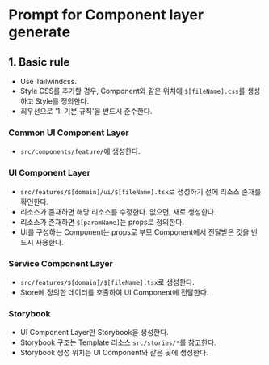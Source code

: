 # Prompt for Component layer generate

## 1. Basic rule

- Use Tailwindcss.
- Style CSS를 추가할 경우, Component와 같은 위치에 `$[fileName].css`를 생성하고 Style를 정의한다.
- 최우선으로 '1. 기본 규칙'을 반드시 준수한다.

### Common UI Component Layer

- `src/components/feature/`에 생성한다.

### UI Component Layer

- `src/features/$[domain]/ui/$[fileName].tsx`로 생성하기 전에 리소스 존재를 확인한다.
- 리소스가 존재하면 해당 리소스를 수정한다. 없으면, 새로 생성한다.
- 리소스가 존재하면 `$[paramName]`는 props로 정의한다. 
- UI를 구성하는 Component는 props로 부모 Component에서 전달받은 것을 반드시 사용한다.

### Service Component Layer

- `src/features/$[domain]/$[fileName].tsx`로 생성한다.
- Store에 정의한 데이터를 호출하여 UI Component에 전달한다.

### Storybook

- UI Component Layer만 Storybook을 생성한다.
- Storybook 구조는 Template 리소스 `src/stories/*`를 참고한다.
- Storybook 생성 위치는 UI Component와 같은 곳에 생성한다.